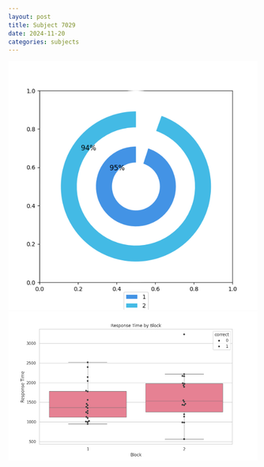 ```yaml
---
layout: post
title: Subject 7029
date: 2024-11-20
categories: subjects
---
```


![](data/7029/run-5/7029__acc_test.png)
![](data/7029/run-5/7029_rt.png)
